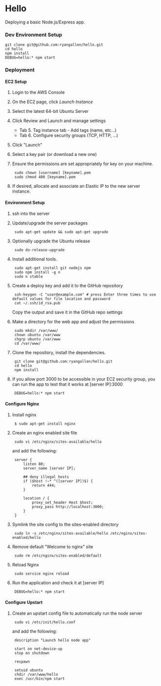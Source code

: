 # Hello

Deploying a basic Node.js/Express app.

### Dev Environment Setup

    git clone git@github.com:ryangallen/hello.git
    cd hello
    npm install
    DEBUG=hello:* npm start

### Deployment

#### EC2 Setup

1. Login to the AWS Console
1. On the EC2 page, click *Launch Instance*
1. Select the latest 64-bit Ubuntu Server
1. Click Review and Launch and manage settings
    * Tab 5. Tag instance tab - Add tags (name, etc...)
    * Tab 6. Configure security groups (TCP, HTTP, ...)
1. Click "Launch"
1. Select a key pair (or download a new one)
1. Ensure the permissions are set appropriately for key on your machine.

        sudo chown [username] [keyname].pem
        sudo chmod 400 [keyname].pem
1. If desired, allocate and associate an Elastic IP to the new server instance.

#### Environment Setup

1. ssh into the server
1. Update/upgrade the server packages

        sudo apt-get update && sudo apt-get upgrade
1. Optionally upgrade the Ubuntu release

        sudo do-release-upgrade
1. Install additional tools.

        sudo apt-get install git nodejs npm
        sudo npm install -g n
        sudo n stable
1. Create a deploy key and add it to the GitHub repository

        ssh-keygen -C "user@example.com" # press Enter three times to use default values for file location and password
        cat ~/.ssh/id_rsa.pub

    Copy the output and save it in the GitHub repo settings
1. Make a directory for the web app and adjust the permissions

        sudo mkdir /var/www/
        chown ubuntu /var/www
        chgrp ubuntu /var/www
        cd /var/www/
1. Clone the repository, install the dependencies.

        git clone git@github.com:ryangallen/hello.git
        cd hello
        npm install
1. If you allow port 3000 to be accessible in your EC2 security group, you can run the app to test that it works at [server IP]:3000

        DEBUG=hello:* npm start

#### Configure Nginx

1. Install nginx

        $ sudo apt-get install nginx
1. Create an nginx enabled site file

        sudo vi /etc/nginx/sites-available/hello
    and add the following:

        server {
            listen 80;
            server_name [server IP];

            ## deny illegal hosts
            if ($host !~* ^([server IP])$) {
                return 444;
            }

            location / {
                proxy_set_header Host $host;
                proxy_pass http://localhost:3000;
            }
        }
1. Symlink the site config to the sites-enabled directory

        sudo ln -s /etc/nginx/sites-available/hello /etc/nginx/sites-enabled/hello
1. Remove default "Welcome to nginx" site

        sudo rm /etc/nginx/sites-enabled/default
1. Reload Nginx

        sudo service nginx reload
1. Run the application and check it at [server IP]

        DEBUG=hello:* npm start

#### Configure Upstart

1. Create an upstart config file to automatically run the node server

        sudo vi /etc/init/hello.conf
    and add the following:

        description "Launch hello node app"

        start on net-device-up
        stop on shutdown

        respawn

        setuid ubuntu
        chdir /var/www/hello
        exec /usr/bin/npm start
